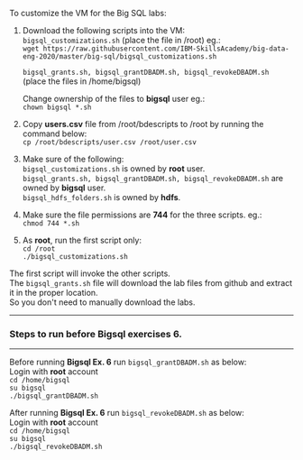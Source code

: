 To customize the VM for the Big SQL labs:  
 1. Download the following scripts into the VM:  
    `bigsql_customizations.sh` (place the file in /root) eg.:  
    `wget https://raw.githubusercontent.com/IBM-SkillsAcademy/big-data-eng-2020/master/big-sql/bigsql_customizations.sh`  

    `bigsql_grants.sh, bigsql_grantDBADM.sh, bigsql_revokeDBADM.sh` (place the files in /home/bigsql)  
  
    Change ownership of the files to **bigsql** user eg.:  
    `chown bigsql *.sh`  

 2. Copy **users.csv** file from /root/bdescripts to /root by running the command below:  
    `cp /root/bdescripts/user.csv /root/user.csv`  
 3. Make sure of the following:  
    `bigsql_customizations.sh` is owned by **root** user.  
    `bigsql_grants.sh, bigsql_grantDBADM.sh, bigsql_revokeDBADM.sh` are owned by **bigsql** user.  
    `bigsql_hdfs_folders.sh` is owned by **hdfs**.  
 4. Make sure the file permissions are **744** for the three scripts. eg.:  
     `chmod 744 *.sh`    
 5. As **root**, run the first script only:  
    `cd /root`  
    `./bigsql_customizations.sh`  

The first script will invoke the other scripts.  
The `bigsql_grants.sh` file will download the lab files from github and extract it in the proper location.  
So you don't need to manually download the labs.

---------------------------------------------------------------------------
### Steps to run before Bigsql exercises 6.
---------------------------------------------------------------------------    
Before running **Bigsql Ex. 6** run `bigsql_grantDBADM.sh` as below:  
Login with **root** account  
    `cd /home/bigsql`  
    `su bigsql`  
    `./bigsql_grantDBADM.sh`  

After running **Bigsql Ex. 6** run `bigsql_revokeDBADM.sh` as below:  
Login with **root** account  
    `cd /home/bigsql`  
    `su bigsql`  
    `./bigsql_revokeDBADM.sh`  
